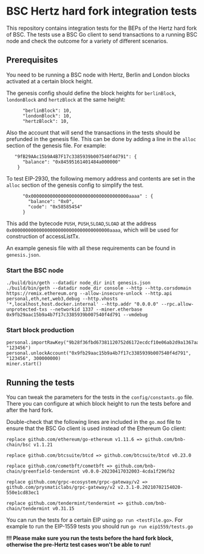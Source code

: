 # BSC Hertz hard fork integration tests

This repository contains integration tests for the BEPs of the Hertz hard fork of BSC. The tests use a BSC Go client to send transactions to a running BSC node and check the outcome for a variety of different scenarios.



## Prerequisites
You need to be running a BSC node with Hertz, Berlin and London blocks activated at a certain block height.


The genesis config should define the block heights for `berlinBlock`, `londonBlock` and `hertzBlock` at the same height:
```
      "berlinBlock": 10,
      "londonBlock": 10,
      "hertzBlock": 10,
```

 Also the account that will send the transactions in the tests should be prefunded in the genesis file. This can be done by adding a line in the `alloc` section of the genesis file. For example:
```
   "9fB29AAc15b9A4B7F17c3385939b007540f4d791": {
      "balance": "0x84595161401484a000000"
    }
```

To test EIP-2930, the following memory address and contents are set in the `alloc` section of the genesis config to simplify the test.
```
      "0x000000000000000000000000000000000000aaaa" : {
        "balance": "0x0",
        "code": "0x58585454"
      }
```
This add the bytecode `PUSH`, `PUSH`,`SLOAD`,`SLOAD` at the address `0x000000000000000000000000000000000000aaaa`, which will be used for construction of accessListTx.

An example genesis file with all these requirements can be found in `genesis.json`.

### Start the BSC node
```
./build/bin/geth --datadir node_dir init genesis.json
./build/bin/geth --datadir node_dir console --http --http.corsdomain https://remix.ethereum.org --allow-insecure-unlock --http.api personal,eth,net,web3,debug --http.vhosts '*,localhost,host.docker.internal' --http.addr "0.0.0.0" --rpc.allow-unprotected-txs --networkid 1337 --miner.etherbase 0x9fb29aac15b9a4b7f17c3385939b007540f4d791 --vmdebug
```

### Start block production
```
personal.importRawKey("9b28f36fbd67381120752d6172ecdcf10e06ab2d9a1367aac00cdcd6ac7855d3", "123456") 
personal.unlockAccount("0x9fb29aac15b9a4b7f17c3385939b007540f4d791", "123456", 300000000) 
miner.start()
```


## Running the tests
You can tweak the parameters for the tests in the `config/constants.go` file. There you can configure at which block height to run the tests before and after the hard fork.


Double-check that the following lines are included in the `go.mod` file to ensure that the BSC Go client is used instead of the Ethereum Go client:

```
replace github.com/ethereum/go-ethereum v1.11.6 => github.com/bnb-chain/bsc v1.1.21

replace github.com/btcsuite/btcd => github.com/btcsuite/btcd v0.23.0

replace github.com/cometbft/cometbft => github.com/bnb-chain/greenfield-tendermint v0.0.0-20230417032003-4cda1f296fb2

replace github.com/grpc-ecosystem/grpc-gateway/v2 => github.com/prysmaticlabs/grpc-gateway/v2 v2.3.1-0.20210702154020-550e1cd83ec1

replace github.com/tendermint/tendermint => github.com/bnb-chain/tendermint v0.31.15
```


You can run the tests for a certain EIP using `go run <testFile.go>`. For example to run the EIP-1559 tests you should run `go run eip1559/tests.go`

**!!! Please make sure you run the tests before the hard fork block, otherwise the pre-Hertz test cases won't be able to run!**


